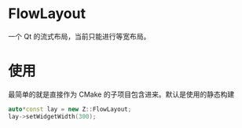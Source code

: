# FlowLayout

一个 Qt 的流式布局，当前只能进行等宽布局。

# 使用

最简单的就是直接作为 CMake 的子项目包含进来。默认是使用的静态构建

```C++
auto*const lay = new Z::FlowLayout;
lay->setWidgetWidth(300);
```
